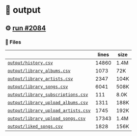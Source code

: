 # 📝  output 

## ⚙️ [run #2084](https://github.com/jwenerd/ytm-dl/actions/runs/10589694747)

### 📁 Files

|                                                                         |lines|size|
|-------------------------------------------------------------------------|-----|----|
|[`output/history.csv` ](output/history.csv)                              |14860|1.4M|
|[`output/library_albums.csv` ](output/library_albums.csv)                |1073 |72K |
|[`output/library_artists.csv` ](output/library_artists.csv)              |2347 |104K|
|[`output/library_songs.csv` ](output/library_songs.csv)                  |6041 |508K|
|[`output/library_subscriptions.csv` ](output/library_subscriptions.csv)  |111  |8.0K|
|[`output/library_upload_albums.csv` ](output/library_upload_albums.csv)  |1311 |188K|
|[`output/library_upload_artists.csv` ](output/library_upload_artists.csv)|1745 |192K|
|[`output/library_upload_songs.csv` ](output/library_upload_songs.csv)    |17343|1.4M|
|[`output/liked_songs.csv` ](output/liked_songs.csv)                      |1828 |156K|